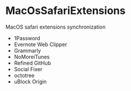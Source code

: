 # MacOsSafariExtensions

MacOS safari extensions synchronization

- 1Password
- Evernote Web Clipper
- Grammarly
- NoMoreiTunes
- Refined GitHub
- Social Fixer
- octotree
- uBlock Origin
